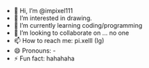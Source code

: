 - 👋 Hi, I’m @impixel111
- 👀 I’m interested in drawing.
- 🌱 I’m currently learning coding/programming
- 💞️ I’m looking to collaborate on ... no one 
- 📫 How to reach me: pi.xelll (Ig)
- 😄 Pronouns: -
- ⚡ Fun fact: hahahaha

<!---
impixel111/impixel111 is a ✨ special ✨ repository because its `README.md` (this file) appears on your GitHub profile.
You can click the Preview link to take a look at your changes.
--->
